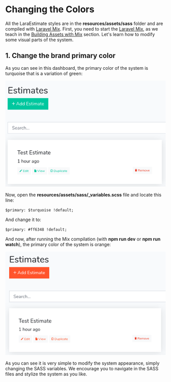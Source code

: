 # Changing the Colors

All the LaraEstimate styles are in the **resources/assets/sass** folder and are compiled with [Laravel Mix](MIX.md). First, you need to start the [Laravel Mix](MIX.md), as we teach in the [Building Assets with Mix](MIX.md) section. Let's learn how to modify some visual parts of the system.

## 1. Change the brand primary color
As you can see in this dashboard, the primary color of the system is turquoise that is a variation of green:

![Turquoise](./images/turquoise.png)

Now, open the **resources/assets/sass/_variables.scss** file and locate this line:

```
$primary: $turquoise !default;
```

And change it to:

```
$primary: #ff6348 !default;
```
And now, after running the Mix compilation (with **npm run dev** or **npm run watch**), the primary color of the system is orange:

![Turquoise](./images/orange.png)

As you can see it is very simple to modify the system appearance, simply changing the SASS variables. We encourage you to navigate in the SASS files and stylize the system as you like.